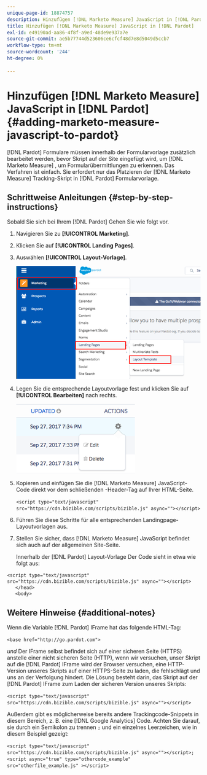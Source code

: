 ```yaml
---
unique-page-id: 18874757
description: Hinzufügen [!DNL Marketo Measure] JavaScript in [!DNL Pardot] - [!DNL Marketo Measure] - Produktdokumentation
title: Hinzufügen [!DNL Marketo Measure] JavaScript in [!DNL Pardot]
exl-id: e49190ad-aa86-4f8f-a9ed-48de9e937a7e
source-git-commit: ae5b77744d523606ce6cfcf48d7e8d5049d5ccb7
workflow-type: tm+mt
source-wordcount: '244'
ht-degree: 0%

---
```


# Hinzufügen [!DNL Marketo Measure] JavaScript in [!DNL Pardot] {#adding-marketo-measure-javascript-to-pardot}

[!DNL Pardot] Formulare müssen innerhalb der Formularvorlage zusätzlich bearbeitet werden, bevor Skript auf der Site eingefügt wird, um [!DNL Marketo Measure] , um Formularübermittlungen zu erkennen. Das Verfahren ist einfach. Sie erfordert nur das Platzieren der [!DNL Marketo Measure] Tracking-Skript in [!DNL Pardot] Formularvorlage.

## Schrittweise Anleitungen {#step-by-step-instructions}

Sobald Sie sich bei Ihrem [!DNL Pardot] Gehen Sie wie folgt vor.

1. Navigieren Sie zu **[!UICONTROL Marketing]**.

1. Klicken Sie auf **[!UICONTROL Landing Pages]**.

1. Auswählen **[!UICONTROL Layout-Vorlage]**.

   ![](assets/1-3.png)

1. Legen Sie die entsprechende Layoutvorlage fest und klicken Sie auf **[!UICONTROL Bearbeiten]** nach rechts.

   ![](assets/2-1.png)

1. Kopieren und einfügen Sie die [!DNL Marketo Measure] JavaScript-Code direkt vor dem schließenden -Header-Tag auf Ihrer HTML-Seite.

   `<script type="text/javascript" src="https://cdn.bizible.com/scripts/bizible.js" async=""></script>`

1. Führen Sie diese Schritte für alle entsprechenden Landingpage-Layoutvorlagen aus.

1. Stellen Sie sicher, dass [!DNL Marketo Measure] JavaScript befindet sich auch auf der allgemeinen Site-Seite.

   Innerhalb der [!DNL Pardot] Layout-Vorlage Der Code sieht in etwa wie folgt aus:

```text
<script type="text/javascript" src="https://cdn.bizible.com/scripts/bizible.js" async=""></script>
   </head>
   <body>
```

## Weitere Hinweise {#additional-notes}

Wenn die Variable [!DNL Pardot] IFrame hat das folgende HTML-Tag:

`<base href="http://go.pardot.com">`

_und_ Der IFrame selbst befindet sich auf einer sicheren Seite (HTTPS) anstelle einer nicht sicheren Seite (HTTP), wenn wir versuchen, unser Skript auf die [!DNL Pardot] IFrame wird der Browser versuchen, eine HTTP-Version unseres Skripts auf einer HTTPS-Seite zu laden, die fehlschlägt und uns an der Verfolgung hindert. Die Lösung besteht darin, das Skript auf der [!DNL Pardot] IFrame zum Laden der sicheren Version unseres Skripts:

`<script type="text/javascript" src="https://cdn.bizible.com/scripts/bizible.js" async=""></script>`

Außerdem gibt es möglicherweise bereits andere Trackingcode-Snippets in diesem Bereich, z. B. eine [!DNL Google Analytics] Code. Achten Sie darauf, sie durch ein Semikolon zu trennen `;` und ein einzelnes Leerzeichen, wie in diesem Beispiel gezeigt:

`<script type="text/javascript" src="https://cdn.bizible.com/scripts/bizible.js" async=""></script>; <script async="true" type="othercode_example" src="otherfile_example.js" ></script>`
